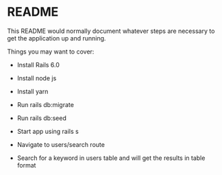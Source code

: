 # README

This README would normally document whatever steps are necessary to get the
application up and running.

Things you may want to cover:

* Install Rails 6.0

* Install node js

* Install yarn

* Run rails db:migrate

* Run rails db:seed

* Start app using rails s

* Navigate to users/search route

* Search for a keyword in users table and will get the results in table format
